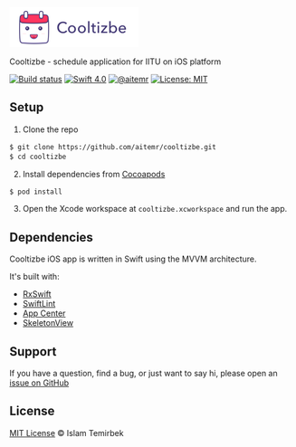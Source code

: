 <img src=".github/hero.png" alt="Cooltizbe logo" height="70">

Cooltizbe - schedule application for IITU on iOS platform

[![Build status](https://build.appcenter.ms/v0.1/apps/1eace079-6001-4a57-addc-6438a0e69e10/branches/develop/badge)](https://appcenter.ms)
[![Swift 4.0](https://img.shields.io/badge/swift-4.0-orange.svg)](#)
[![@aitemr](https://img.shields.io/badge/contact-%40aitemr-brightgreen.svg)](https://t.me/aitemr)
[![License: MIT](https://img.shields.io/badge/License-MIT-yellow.svg)](https://opensource.org/licenses/MIT)

## Setup

1. Clone the repo

```bash
$ git clone https://github.com/aitemr/cooltizbe.git
$ cd cooltizbe
```

2. Install dependencies from [Cocoapods](https://cocoapods.org/)

```bash
$ pod install
```

3. Open the Xcode workspace at `cooltizbe.xcworkspace` and run the app.

## Dependencies

Cooltizbe iOS app is written in Swift using the MVVM architecture. 

It's built with: 
* [RxSwift](https://github.com/ReactiveX/RxSwift)
* [SwiftLint](https://github.com/realm/SwiftLint)
* [App Center](https://github.com/Microsoft/AppCenter-SDK-Apple)
* [SkeletonView](https://github.com/Juanpe/SkeletonView)

## Support

If you have a question, find a bug, or just want to say hi, please open an [issue on GitHub](https://github.com/aitemr/cooltizbe/issues/new)

## License

[MIT License](./LICENSE) © Islam Temirbek

